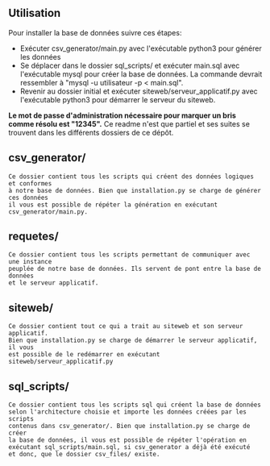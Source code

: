 Utilisation
------------
Pour installer la base de données suivre ces étapes:

- Exécuter csv_generator/main.py avec l'exécutable python3 pour générer les données<br>
- Se déplacer dans le dossier sql_scripts/ et exécuter main.sql avec l'exécutable mysql pour créer la base de données. La commande devrait ressembler à "mysql -u utilisateur -p \< main.sql".<br>
- Revenir au dossier initial et exécuter siteweb/serveur_applicatif.py avec l'exécutable python3 pour démarrer le serveur du siteweb. 

__Le mot de passe d'administration nécessaire pour marquer un bris comme résolu est "12345".__
Ce readme n'est que partiel et ses suites se trouvent dans les différents dossiers de ce dépôt.


csv_generator/
--------------
    Ce dossier contient tous les scripts qui créent des données logiques et conformes
    à notre base de données. Bien que installation.py se charge de générer ces données
    il vous est possible de répéter la génération en exécutant csv_generator/main.py.


requetes/
---------
    Ce dossier contient tous les scripts permettant de communiquer avec une instance
    peuplée de notre base de données. Ils servent de pont entre la base de données
    et le serveur applicatif. 


siteweb/
--------
    Ce dossier contient tout ce qui a trait au siteweb et son serveur applicatif.
    Bien que installation.py se charge de démarrer le serveur applicatif, il vous
    est possible de le redémarrer en exécutant siteweb/serveur_applicatif.py

sql_scripts/
------------
    Ce dossier contient tous les scripts sql qui créent la base de données
    selon l'architecture choisie et importe les données créées par les scripts
    contenus dans csv_generator/. Bien que installation.py se charge de créer
    la base de données, il vous est possible de répéter l'opération en
    exécutant sql_scripts/main.sql, si csv_generator a déjà été exécuté
    et donc, que le dossier csv_files/ existe. 
